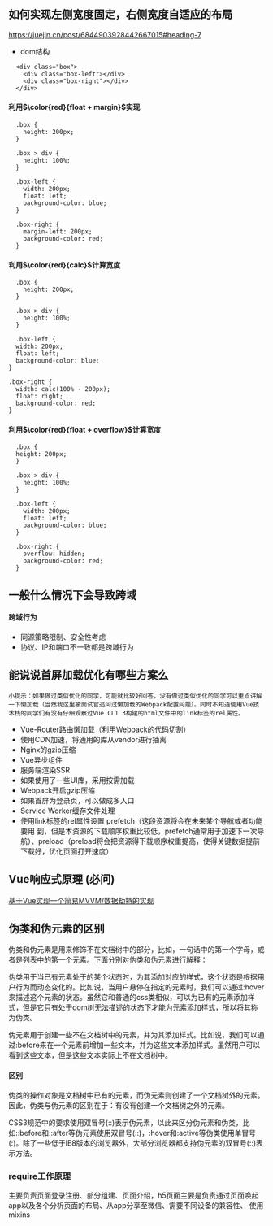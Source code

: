## 如何实现左侧宽度固定，右侧宽度自适应的布局


https://juejin.cn/post/6844903928442667015#heading-7

- dom结构
```
  <div class="box">
    <div class="box-left"></div>
    <div class="box-right"></div>
  </div>
```
#### 利用$\color{red}{float + margin}$实现
```
  .box {
    height: 200px;
  }

  .box > div {
    height: 100%;
  }

  .box-left {
    width: 200px;
    float: left;
    background-color: blue;
  }

  .box-right {
    margin-left: 200px;
    background-color: red;
  }
```
#### 利用$\color{red}{calc}$计算宽度
```
  .box {
    height: 200px;
  }

  .box > div {
    height: 100%;
  }

  .box-left {
  width: 200px;
  float: left;
  background-color: blue;
}

.box-right {
  width: calc(100% - 200px);
  float: right;
  background-color: red;
} 
```
#### 利用$\color{red}{float + overflow}$计算宽度
```
  .box {
  height: 200px;
  }

  .box > div {
    height: 100%;
  }

  .box-left {
    width: 200px;
    float: left;
    background-color: blue;
  }

  .box-right {
    overflow: hidden;
    background-color: red;
  }
```

## 一般什么情况下会导致跨域
#### 跨域行为
  - 同源策略限制、安全性考虑
  - 协议、IP和端口不一致都是跨域行为
## 能说说首屏加载优化有哪些方案么
```
小提示：如果做过类似优化的同学，可能就比较好回答，没有做过类似优化的同学可以重点讲解一下懒加载（当然我这里被面试官追问过懒加载的Webpack配置问题）。同时不知道使用Vue技术栈的同学们有没有仔细观察过Vue CLI 3构建的html文件中的link标签的rel属性。
```
- Vue-Router路由懒加载（利用Webpack的代码切割）
- 使用CDN加速，将通用的库从vendor进行抽离
- Nginx的gzip压缩
- Vue异步组件
- 服务端渲染SSR
- 如果使用了一些UI库，采用按需加载
- Webpack开启gzip压缩
- 如果首屏为登录页，可以做成多入口
- Service Worker缓存文件处理
- 使用link标签的rel属性设置   prefetch（这段资源将会在未来某个导航或者功能要用
    到，但是本资源的下载顺序权重比较低，prefetch通常用于加速下一次导航）、preload（preload将会把资源得下载顺序权重提高，使得关键数据提前下载好，优化页面打开速度）
## Vue响应式原理 (必问)
  [基于Vue实现一个简易MVVM/数据劫持的实现](https://juejin.cn/post/6844904099704471559#heading-22)
## 伪类和伪元素的区别
  伪类和伪元素是用来修饰不在文档树中的部分，比如，一句话中的第一个字母，或者是列表中的第一个元素。下面分别对伪类和伪元素进行解释：

  伪类用于当已有元素处于的某个状态时，为其添加对应的样式，这个状态是根据用户行为而动态变化的。比如说，当用户悬停在指定的元素时，我们可以通过:hover来描述这个元素的状态。虽然它和普通的css类相似，可以为已有的元素添加样式，但是它只有处于dom树无法描述的状态下才能为元素添加样式，所以将其称为伪类。

  伪元素用于创建一些不在文档树中的元素，并为其添加样式。比如说，我们可以通过:before来在一个元素前增加一些文本，并为这些文本添加样式。虽然用户可以看到这些文本，但是这些文本实际上不在文档树中。

  #### 区别
  伪类的操作对象是文档树中已有的元素，而伪元素则创建了一个文档树外的元素。因此，伪类与伪元素的区别在于：有没有创建一个文档树之外的元素。

  CSS3规范中的要求使用双冒号(::)表示伪元素，以此来区分伪元素和伪类，比如::before和::after等伪元素使用双冒号(::)，:hover和:active等伪类使用单冒号(:)。除了一些低于IE8版本的浏览器外，大部分浏览器都支持伪元素的双冒号(::)表示方法。


### require工作原理

  主要负责页面登录注册、部分组建、页面介绍，h5页面主要是负责通过页面唤起app以及各个分析页面的布局、从app分享至微信、需要不同设备的兼容性、
  使用mixins